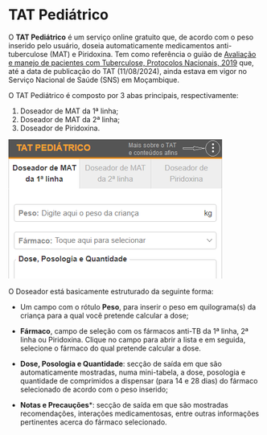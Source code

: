 # TAT Pediátrico

O **TAT Pediátrico** é um serviço online gratuito que, de acordo com o peso inserido pelo usuário, doseia automaticamente medicamentos anti-tuberculose (MAT) e Piridoxina. Tem como referência o guião de [Avaliação e manejo de pacientes com Tuberculose, Protocolos Nacionais, 2019](sources/guiao-avaliacao-e-manejo-de-pacientes-com-tb-2019.pdf) que, até a data de publicação do TAT (11/08/2024), ainda estava em vigor no Serviço Nacional de Saúde (SNS) em Moçambique.

O TAT Pediátrico é composto por 3 abas principais, respectivamente:

1. Doseador de MAT da 1ª linha;
2. Doseador de MAT da 2ª linha;
3. Doseador de Piridoxina.

![Ilustração do mapa do TAT Pediátrico.](images/mapa-do-tat-pediatrico.png)

O Doseador está basicamente estruturado da seguinte forma:

* Um campo com o rótulo **Peso**, para inserir o peso em quilograma(s) da criança para a qual você pretende calcular a dose;

* **Fármaco**, campo de seleção com os fármacos anti-TB da 1ª linha, 2ª linha ou Piridoxina. Clique no campo para abrir a lista e em seguida, selecione o fármaco do qual pretende calcular a dose.

* **Dose, Posologia e Quantidade**: secção de saída em que são automaticamente mostradas, numa mini-tabela, a dose, posologia e quantidade de comprimidos a dispensar (para 14 e 28 dias) do fármaco selecionado de acordo com o peso inserido;

* **Notas e Precauções***: secção de saída em que são mostradas recomendações, interações medicamentosas, entre outras informações pertinentes acerca do fármaco selecionado.
